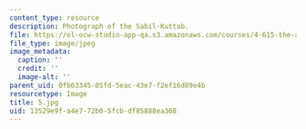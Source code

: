 ```yaml
---
content_type: resource
description: Photograph of the Sabil-Kuttab.
file: https://ol-ocw-studio-app-qa.s3.amazonaws.com/courses/4-615-the-architecture-of-cairo-spring-2002/13529e9fa4e772b05fcbdf85888ea368_5.jpg
file_type: image/jpeg
image_metadata:
  caption: ''
  credit: ''
  image-alt: ''
parent_uid: 0fb63345-05fd-5eac-43e7-f2ef16d89e4b
resourcetype: Image
title: 5.jpg
uid: 13529e9f-a4e7-72b0-5fcb-df85888ea368
---
```

